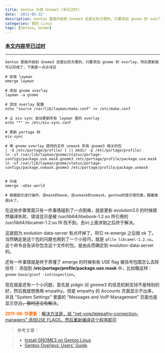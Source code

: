 ```yaml
---
title: Gentoo 升级 Gnome3 (早已过时)
date: '2011-05-22'
description: Gentoo 里面升级到 Gnome3 还是比较方便的，只要添加 gnome 的 overlay，然后更新就可以完成了，下面是一点点详述
categories: 我的 Linux
tags: [Gentoo, Gnome]
---
```

[1]: http://bone.twbbs.org.tw/blog/archives/2139 "Install GNOME3 on Gentoo Linux." 
[2]: http://www.gentoo.org/proj/en/overlays/userguide.xml#doc_chap2 "Gentoo Overlays: Users' Guide"

### <ins datetime="2012-08-11T12:23:43+00:00">__本文内容早已过时__</ins>
-----

	Gentoo 里面升级到 Gnome3 还是比较方便的，只要添加 gnome 的 overlay，然后更新就可以完成了，下面是一点点详述

	# 安装 layman
	emerge layman

	# 添加 gnome overlay
	layman -a gnome

	# 添加 overlay 配置
	echo "source /var/lib/layman/make.conf" >> /etc/make.conf

	# 让 eix-sync 自动更新所有 layman 里的 overlay
	echo "*" >> /etc/eix-sync.conf

	# 更新 portage 树
	eix-sync

	# 用 gnome overlay 提供的文件 unmask 所有 gnome3 相关的包
	[ -d /etc/portage/profile/ ] || mkdir -p /etc/portage/profile/
	ln -sf /var/lib/layman/gnome/status/portage-configs/package.use.mask.gnome3 /etc/portage/profile/package.use.mask
	ln -sf /var/lib/layman/gnome/status/portage-configs/package.unmask.gnome3 /etc/portage/profile/package.unmask


	# 升级
	emerge -uDav world

	# 根据提示进行操作，该mask的mask，该unmask的unmask，gentoo的提示很完善，跟着做就ok了。

在这些步骤里面只有一件事情碰到了一点困难，就是更新 evolution3.0 的时候居然编译失败，错误显示是被 /usr/lib64/libebook-1.2.so 所引用的 /usr/lib64/libcamel-1.2.so.19 找不到。去irc上面求助之后终于解决。

这是因为 evolution-data-server 有点坏掉了，将它 re-emerge 之后就 ok 了。当然确定是这个包的问题也用到了一个小技巧，就是 `qfile libcamel-1.2.so`。这个命令会告诉你包含这个文件的包，是由此而确定到 evolution-data-server 的。

还有一件事情就是终于弄懂了 emerge 的时候有些 USE flag 被括号包围怎么去除括号： 添加到 __/etc/portage/profile/package.use.mask__ 中，比如像这样：`gnome-base/gconf -introspection`。

现在就是还有一个小问题，首先是 pidgin 对 gnome3 的信息机制支持不是特别的好，然后我就想换用 empathy。但是 empathy 的 Accounts 页面显示不出来，并且 "System Settings" 里面的 "Messages and VoIP Management" 页面也是显示空白<del>，暂时还没有解决</del>。

<span style="color: #ff6600;">__2011-06-15更新：__</span><ins datetime="2011-06-15T12:23:43+00:00">解决方法是，给 "net-voip/telepathy-connection-managers" 添加USE FLAGS，然后重新编译这个程序即可</ins>

> 参考文章：

> * [Install GNOME3 on Gentoo Linux][1]
> * [Gentoo Overlays: Users' Guide][2]
